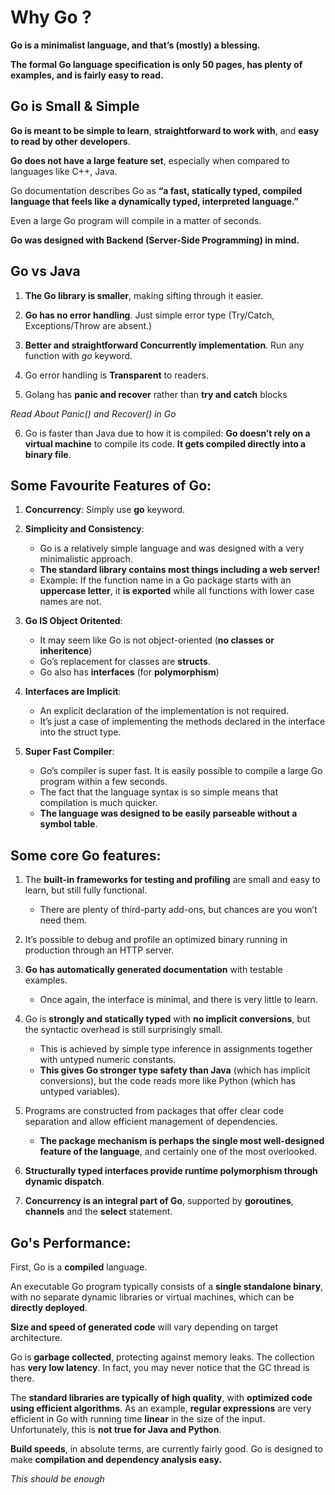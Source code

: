 # Why Go ?

**Go is a minimalist language, and that’s (mostly) a blessing.**

**The formal Go language specification is only 50 pages, has plenty of examples, and is fairly easy to read.**

## Go is Small & Simple 

**Go is meant to be simple to learn**, **straightforward to work with**, and **easy to read by other developers**. 

**Go does not have a large feature set**, especially when compared to languages like C++, Java.

Go documentation describes Go as **“a fast, statically typed, compiled language that feels like a dynamically typed, interpreted language.”**

Even a large Go program will compile in a matter of seconds.

**Go was designed with Backend (Server-Side Programming) in mind.**

## Go vs Java 

1. **The Go library is smaller**, making sifting through it easier.

2. **Go has no error handling**. Just simple error type (Try/Catch, Exceptions/Throw are absent.) 

3. **Better and straightforward Concurrently implementation**. Run any function with *go* keyword. 

4. Go error handling is **Transparent** to readers. 

5. Golang has **panic and recover** rather than **try and catch** blocks

_Read About Panic() and Recover() in Go_

6. Go is faster than Java due to how it is compiled: **Go doesn’t rely on a virtual machine** to compile its code. **It gets compiled directly into a binary file**.


## Some Favourite Features of Go: 

1. **Concurrency**: Simply use **go** keyword. 

2. **Simplicity and Consistency**:
    - Go is a relatively simple language and was designed with a very minimalistic approach. 
    - **The standard library contains most things including a web server!**
    - Example: If the function name in a Go package starts with an **uppercase letter**, it **is exported** while all functions with lower case names are not.

3. **Go IS Object Oritented**: 
    - It may seem like Go is not object-oriented (**no classes or inheritence**)
    - Go’s replacement for classes are **structs**.
    - Go also has **interfaces** (for **polymorphism**)

4. **Interfaces are Implicit**:
    - An explicit declaration of the implementation is not required. 
    - It’s just a case of implementing the methods declared in the interface into the struct type.

5. **Super Fast Compiler**: 
    - Go’s compiler is super fast. It is easily possible to compile a large Go program within a few seconds. 
    - The fact that the language syntax is so simple means that compilation is much quicker. 
    - **The language was designed to be easily parseable without a symbol table**.


## Some core Go features: 

1. The **built-in frameworks for testing and profiling** are small and easy to learn, but still fully functional. 
    - There are plenty of third-party add-ons, but chances are you won’t need them.

2. It’s possible to debug and profile an optimized binary running in production through an HTTP server.

3. **Go has automatically generated documentation** with testable examples. 
    - Once again, the interface is minimal, and there is very little to learn.

4. Go is **strongly and statically typed** with **no implicit conversions**, but the syntactic overhead is still surprisingly small. 
    - This is achieved by simple type inference in assign­ments together with untyped numeric constants. 
    - **This gives Go stronger type safety than Java** (which has implicit conversions), but the code reads more like Python (which has untyped variables).

5. Programs are constructed from packages that offer clear code separation and allow efficient management of dependencies. 
    - **The package mechanism is perhaps the single most well-designed feature of the language**, and certainly one of the most overlooked.

6. **Structurally typed interfaces provide runtime polymorphism through dynamic dispatch**.

7. **Concurrency is an integral part of Go**, supported by **goroutines**, **channels** and the **select** statement.


## Go's Performance: 

First, Go is a **compiled** language.

An executable Go program typically consists of a **single standalone binary**, with no separate dynamic libraries or virtual machines, which can be **directly deployed**.

**Size and speed of generated code** will vary depending on target architecture. 

Go is **garbage collected**, protecting against memory leaks. The collection has **very low latency**. In fact, you may never notice that the GC thread is there.

The **standard libraries are typically of high quality**, with **optimized code using efficient algorithms**. As an example, **regular expressions** are very efficient in Go with running time **linear** in the size of the input. Unfortunately, this is **not true for Java and Python**.

**Build speeds**, in absolute terms, are currently fairly good.  Go is designed to make **compilation and dependency analysis easy.**

_This should be enough_